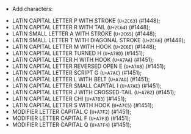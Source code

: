  * Add characters:
  - LATIN CAPITAL LETTER P WITH STROKE (`U+2C63`) (#1448);
  - LATIN CAPITAL LETTER R WITH TAIL (`U+2C64`) (#1448);
  - LATIN SMALL LETTER A WITH STROKE (`U+2C65`) (#1448);
  - LATIN SMALL LETTER T WITH DIAGONAL STROKE (`U+2C66`) (#1448);
  - LATIN CAPITAL LETTER M WITH HOOK (`U+2C6E`) (#1448);
  - LATIN CAPITAL LETTER TURNED H (`U+A78D`) (#1451);
  - LATIN CAPITAL LETTER H WITH HOOK (`U+A7AA`) (#1451);
  - LATIN CAPITAL LETTER REVERSED OPEN E (`U+A7AB`) (#1451);
  - LATIN CAPITAL LETTER SCRIPT G (`U+A7AC`) (#1451);
  - LATIN CAPITAL LETTER L WITH BELT (`U+A7AD`) (#1451);
  - LATIN CAPITAL LETTER SMALL CAPITAL I (`U+A7AE`) (#1451);
  - LATIN CAPITAL LETTER J WITH CROSSED-TAIL (`U+A7B2`) (#1451);
  - LATIN CAPITAL LETTER CHI (`U+A7B3`) (#1451);
  - LATIN CAPITAL LETTER S WITH HOOK (`U+A7C5`) (#1451);
  - MODIFIER LETTER CAPITAL C (`U+A7F2`) (#1451);
  - MODIFIER LETTER CAPITAL F (`U+A7F3`) (#1451);
  - MODIFIER LETTER CAPITAL Q (`U+A7F4`) (#1451);
